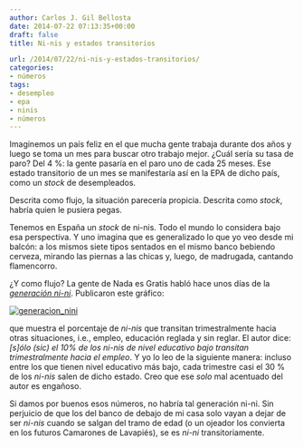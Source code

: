 ```yaml
---
author: Carlos J. Gil Bellosta
date: 2014-07-22 07:13:35+00:00
draft: false
title: Ni-nis y estados transitorios

url: /2014/07/22/ni-nis-y-estados-transitorios/
categories:
- números
tags:
- desempleo
- epa
- ninis
- números
---
```


Imaginemos un país feliz en el que mucha gente trabaja durante dos años y luego se toma un mes para buscar otro trabajo mejor. ¿Cuál sería su tasa de paro? Del 4 %: la gente pasaría en el paro uno de cada 25 meses. Ese estado transitorio de un mes se manifestaría así en la EPA de dicho país, como un _stock_ de desempleados.

Descrita como flujo, la situación parecería propicia. Descrita como _stock_, habría quien le pusiera pegas.

Tenemos en España un _stock_ de ni-nis. Todo el mundo lo considera bajo esa perspectiva. Y uno imagina que es generalizado lo que yo veo desde mi balcón: a los mismos siete tipos sentados en el mismo banco bebiendo cerveza, mirando las piernas a las chicas y, luego, de madrugada, cantando flamencorro.

¿Y como flujo? La gente de Nada es Gratis habló hace unos días de la [_generación ni-ni_](http://www.fedeablogs.net/economia/?p=38056). Publicaron este gráfico:

[![generacion_nini](/wp-uploads/2014/07/generacion_nini.png#center)
](/wp-uploads/2014/07/generacion_nini.png#center)

que muestra el porcentaje de _ni-nis_ que transitan trimestralmente hacia otras situaciones, i.e., empleo, educación reglada y sin reglar. El autor dice: _[s]ólo (sic) el 10% de los ni-nis de nivel educativo bajo transitan trimestralmente hacia el empleo_. Y yo lo leo de la siguiente manera: incluso entre los que tienen nivel educativo más bajo, cada trimestre casi el 30 % de los _ni-nis_ salen de dicho estado. Creo que ese _solo_ mal acentuado del autor es engañoso.

Si damos por buenos esos números, no habría tal generación ni-ni. Sin perjuicio de que los del banco de debajo de mi casa solo vayan a dejar de ser _ni-nis_ cuando se salgan del tramo de edad (o un ojeador los convierta en los futuros Camarones de Lavapiés), se es _ni-ni_ transitoriamente.
